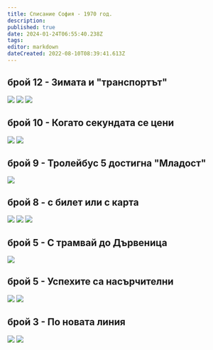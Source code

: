 ```yaml
---
title: Списание София - 1970 год.
description: 
published: true
date: 2024-01-24T06:55:40.238Z
tags: 
editor: markdown
dateCreated: 2022-08-10T08:39:41.613Z
---
```


## брой 12 - Зимата и "транспортът"
<img src="http://46.10.181.183:1518/trinmo/literature/spisanie-sofia/sof_1970_kn12_0010-1.jpg"/>
<img src="http://46.10.181.183:1518/trinmo/literature/spisanie-sofia/sof_1970_kn12_0012-1.jpg"/>
<img src="http://46.10.181.183:1518/trinmo/literature/spisanie-sofia/sof_1970_kn12_0013-1.jpg"/>

## брой 10 - Когато секундата се цени
<img src="http://46.10.181.183:1518/trinmo/literature/spisanie-sofia/sof_1970_kn10_0012-1.jpg"/>
<img src="http://46.10.181.183:1518/trinmo/literature/spisanie-sofia/sof_1970_kn10_0013-1.jpg"/>

## брой 9 - Тролейбус 5 достигна "Младост"
<img src="http://46.10.181.183:1518/trinmo/literature/spisanie-sofia/sof_1970_kn9_0011-1.jpg"/>

## брой 8 - с билет или с карта
<img src="http://46.10.181.183:1518/trinmo/literature/spisanie-sofia/sof_1970_kn8_0013-1.jpg"/>
<img src="http://46.10.181.183:1518/trinmo/literature/spisanie-sofia/sof_1970_kn8_0014-1.jpg"/>
<img src="http://46.10.181.183:1518/trinmo/literature/spisanie-sofia/sof_1970_kn8_0015-1.jpg"/>

## брой 5 - С трамвай до Дървеница
<img src="http://46.10.181.183:1518/trinmo/literature/spisanie-sofia/sof_1970_kn5_0015-1.jpg"/>

## брой 5 - Успехите са насърчителни
<img src="http://46.10.181.183:1518/trinmo/literature/spisanie-sofia/sof_1970_kn5_0012-1.jpg"/>
<img src="http://46.10.181.183:1518/trinmo/literature/spisanie-sofia/sof_1970_kn5_0013-1.jpg"/>

## брой 3 - По новата линия
<img src="http://46.10.181.183:1518/trinmo/literature/spisanie-sofia/sof_1970_kn3_0010-1.jpg"/>
<img src="http://46.10.181.183:1518/trinmo/literature/spisanie-sofia/sof_1970_kn3_0011-1.jpg"/>

